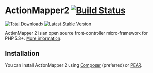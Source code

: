 # ActionMapper2 [![Build Status](https://secure.travis-ci.org/lcobucci/action-mapper.png?branch=master)](http://travis-ci.org/#!/lcobucci/action-mapper)

[![Total Downloads](https://poser.pugx.org/lcobucci/action-mapper/downloads.png)](https://packagist.org/packages/lcobucci/action-mapper)
[![Latest Stable Version](https://poser.pugx.org/lcobucci/action-mapper/v/stable.png)](https://packagist.org/packages/lcobucci/action-mapper)

ActionMapper 2 is an open source front-controller micro-framework for PHP 5.3+. [More information](http://lcobucci.github.com/action-mapper).

## Installation

You can install ActionMapper 2 using [Composer](https://packagist.org/packages/lcobucci/action-mapper) (preferred) or [PEAR](http://lcobucci.github.com).